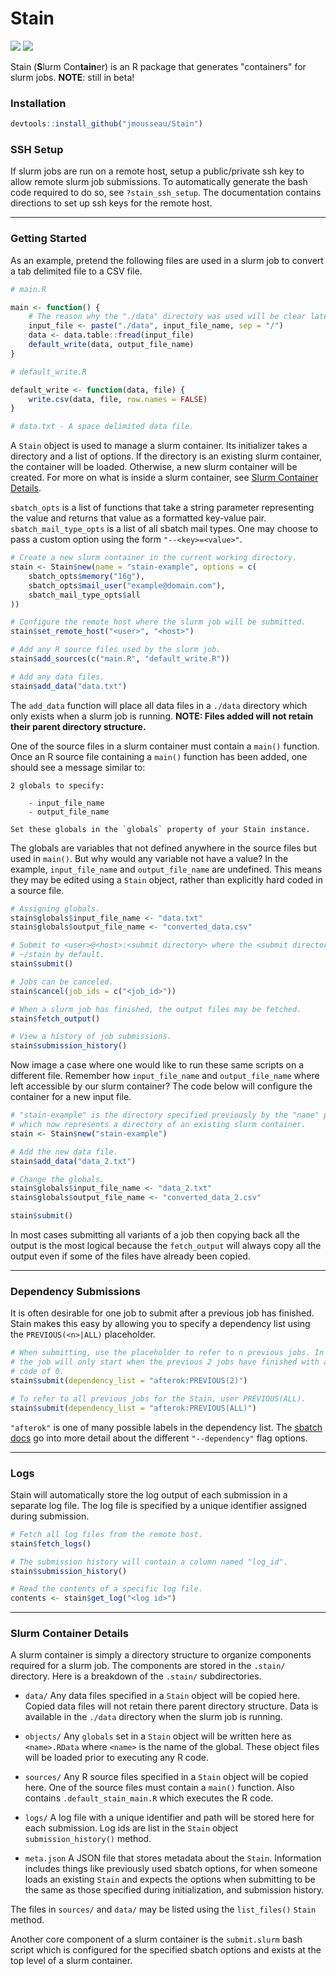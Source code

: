 # Stain

![](https://img.shields.io/badge/release-v0.8.1-red.svg?style=flat)
![](https://img.shields.io/travis/jmousseau/Stain/master.svg)

Stain (**S**lurm Con**tain**er) is an R package that generates "containers"
for slurm jobs. **NOTE**: still in beta!


### Installation

```R
devtools::install_github("jmousseau/Stain")
```

### SSH Setup

If slurm jobs are run on a remote host, setup a public/private ssh key to
allow remote slurm job submissions. To automatically generate the bash code
required to do so, see `?stain_ssh_setup`. The documentation contains directions
to set up ssh keys for the remote host.

---

### Getting Started

As an example, pretend the following files are used in a slurm job to convert a
tab delimited file to a CSV file.

```R
# main.R

main <- function() {
    # The reason why the "./data" directory was used will be clear later.
    input_file <- paste("./data", input_file_name, sep = "/")
    data <- data.table::fread(input_file)
    default_write(data, output_file_name)
}
```

```R
# default_write.R

default_write <- function(data, file) {
    write.csv(data, file, row.names = FALSE)
}
```

```R
# data.txt - A space delimited data file.
```

A `Stain` object is used to manage a slurm container. Its initializer takes a
directory and a list of options. If the directory is an existing slurm
container, the container will be loaded. Otherwise, a new slurm container
will be created. For more on what is inside a slurm container, see
[Slurm Container Details](#slurm-container-details).

`sbatch_opts` is a list of functions that take a string parameter representing
the value and returns that value as a formatted key-value pair.
`sbatch_mail_type_opts` is a list of all sbatch mail types. One may choose to
pass a custom option using the form `"--<key>=<value>"`.

```R
# Create a new slurm container in the current working directory.
stain <- Stain$new(name = "stain-example", options = c(
    sbatch_opts$memory("16g"),
    sbatch_opts$mail_user("example@domain.com"),
    sbatch_mail_type_opts$all
))

# Configure the remote host where the slurm job will be submitted.
stain$set_remote_host("<user>", "<host>")

# Add any R source files used by the slurm job.
stain$add_sources(c("main.R", "default_write.R"))

# Add any data files.
stain$add_data("data.txt")
```

The `add_data` function will place all data files in a `./data` directory which
only exists when a slurm job is running. **NOTE: Files added will not retain
their parent directory structure.**

One of the source files in a slurm container must contain a `main()` function.
Once an R source file containing a `main()` function has been added, one should
see a message similar to:

```
2 globals to specify:

    - input_file_name
    - output_file_name

Set these globals in the `globals` property of your Stain instance.
```

The globals are variables that not defined anywhere in the source files but
used in `main()`. But why would any variable not have a value? In the example,
`input_file_name` and `output_file_name` are undefined. This means they may be
edited using a `Stain` object, rather than explicitly hard coded in a source
file.

```R
# Assigning globals.
stain$globals$input_file_name <- "data.txt"
stain$globals$output_file_name <- "converted_data.csv"
```

```R
# Submit to <user>@<host>:<submit directory> where the <submit directory> is
# ~/stain by default.
stain$submit()

# Jobs can be canceled.
stain$cancel(job_ids = c("<job_id>"))
```

```R
# When a slurm job has finished, the output files may be fetched.
stain$fetch_output()

# View a history of job submissions.
stain$submission_history()
```


Now image a case where one would like to run these same scripts on a different
file. Remember how `input_file_name` and `output_file_name` where left
accessible by our slurm container? The code below will configure the container
for a new input file.

```R
# "stain-example" is the directory specified previously by the "name" parameter
# which now represents a directory of an existing slurm container.
stain <- Stain$new("stain-example")

# Add the new data file.
stain$add_data("data_2.txt")

# Change the globals.
stain$globals$input_file_name <- "data_2.txt"
stain$globals$output_file_name <- "converted_data_2.csv"

stain$submit()
```

In most cases submitting all variants of a job then copying back all the output
is the most logical because the `fetch_output` will always copy all the output
even if some of the files have already been copied.

---

### Dependency Submissions

It is often desirable for one job to submit after a previous job has finished.
Stain makes this easy by allowing you to specify a dependency list using the
`PREVIOUS(<n>|ALL)` placeholder.

```R
# When submitting, use the placeholder to refer to n previous jobs. In this case
# the job will only start when the previous 2 jobs have finished with an exit
# code of 0.
stain$submit(dependency_list = "afterok:PREVIOUS(2)")

# To refer to all previous jobs for the Stain, user PREVIOUS(ALL).
stain$submit(dependency_list = "afterok:PREVIOUS(ALL)")

```

`"afterok"` is one of many possible labels in the dependency list. The
[sbatch docs](http://slurm.schedmd.com/sbatch.html) go into more detail about
the different `"--dependency"` flag options.

---

### Logs

Stain will automatically store the log output of each submission in a separate
log file. The log file is specified by a unique identifier assigned during
submission.

```R
# Fetch all log files from the remote host.
stain$fetch_logs()

# The submission history will contain a column named "log_id".
stain$submission_history()

# Read the contents of a specific log file.
contents <- stain$get_log("<log id>")

```


---

### Slurm Container Details <a name="slurm-container-details"></a>

A slurm container is simply a directory structure to organize components
required for a slurm job. The components are stored in the `.stain/` directory.
Here is a breakdown of the `.stain/` subdirectories.

- `data/` Any data files specified in a `Stain` object will be copied here.
Copied data files will not retain there parent directory structure. Data is
available in the `./data` directory when the slurm job is running.

- `objects/` Any `globals` set in a `Stain` object will be written here as
`<name>.RData` where `<name>` is the name of the global. These object files will
be loaded prior to executing any R code.

- `sources/` Any R source files specified in a `Stain` object will be copied
here. One of the source files must contain a `main()` function. Also contains
`.default_stain_main.R` which executes the R code.

- `logs/` A log file with a unique identifier and path will be stored here for
each submission. Log ids are list in the `Stain` object `submission_history()`
method.

- `meta.json` A JSON file that stores metadata about the `Stain`. Information
includes things like previously used sbatch options, for when someone loads an
existing `Stain` and expects the options when submitting to be the same as those
specified during initialization, and submission history.

The files in `sources/` and `data/` may be listed using the `list_files()`
`Stain` method.

Another core component of a slurm container is the `submit.slurm` bash script
which is configured for the specified sbatch options and exists at the top level
of a slurm container.
